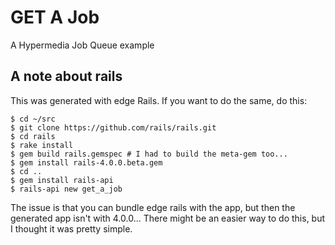 # GET A Job

A Hypermedia Job Queue example

## A note about rails

This was generated with edge Rails. If you want to do the same, do this:

```
$ cd ~/src
$ git clone https://github.com/rails/rails.git
$ cd rails
$ rake install
$ gem build rails.gemspec # I had to build the meta-gem too...
$ gem install rails-4.0.0.beta.gem
$ cd ..
$ gem install rails-api
$ rails-api new get_a_job
```

The issue is that you can bundle edge rails with the app, but then the
generated app isn't with 4.0.0... There might be an easier way to do this, but
I thought it was pretty simple.
